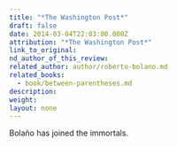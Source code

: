 ```yaml
---
title: "*The Washington Post*"
draft: false
date: 2014-03-04T22:03:00.000Z
attribution: "*The Washington Post*"
link_to_original:
nd_author_of_this_review:
related_author: author/roberto-bolano.md
related_books:
  - book/between-parentheses.md
description:
weight:
layout: none
---
```

Bolaño has joined the immortals.

